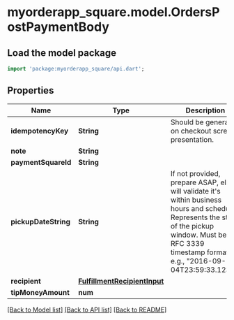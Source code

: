 # myorderapp_square.model.OrdersPostPaymentBody

## Load the model package
```dart
import 'package:myorderapp_square/api.dart';
```

## Properties
Name | Type | Description | Notes
------------ | ------------- | ------------- | -------------
**idempotencyKey** | **String** | Should be generated on checkout screen presentation. | 
**note** | **String** |  | [optional] 
**paymentSquareId** | **String** |  | 
**pickupDateString** | **String** | If not provided, prepare ASAP, else will validate it's within business hours and schedule. Represents the start of the pickup window. Must be in RFC 3339 timestamp format, e.g., \"2016-09-04T23:59:33.123Z\". | [optional] 
**recipient** | [**FulfillmentRecipientInput**](FulfillmentRecipientInput.md) |  | [optional] 
**tipMoneyAmount** | **num** |  | 

[[Back to Model list]](../README.md#documentation-for-models) [[Back to API list]](../README.md#documentation-for-api-endpoints) [[Back to README]](../README.md)


